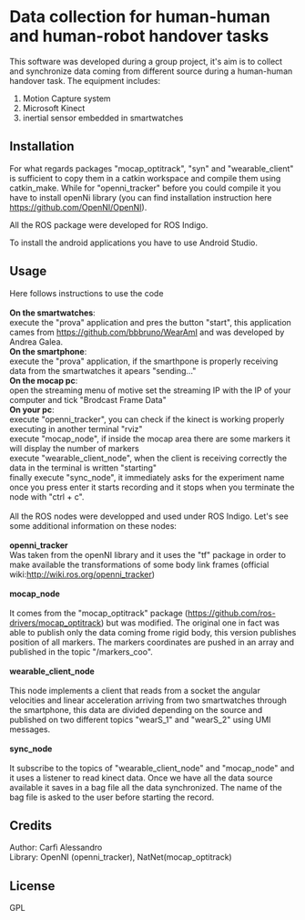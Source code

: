 # Data collection for human-human and human-robot handover tasks

This software was developed during a group project, it's aim is to collect and synchronize data coming from different source during a human-human handover task. The equipment includes:

1. Motion Capture system
2. Microsoft Kinect
3. inertial sensor embedded in smartwatches

## Installation

For what regards packages "mocap_optitrack", "syn" and "wearable_client" is sufficient to copy them in a catkin workspace and compile them using catkin_make. While for "openni_tracker" before you could compile it you have to install openNi library (you can find installation instruction here https://github.com/OpenNI/OpenNI).

All the ROS package were developed for ROS Indigo.

To install the android applications you have to use Android Studio.
## Usage
Here follows instructions to use the code <br><br>
<b>On the smartwatches</b>:<br>
execute the "prova" application and pres the button "start", this application cames from https://github.com/bbbruno/WearAmI and was developed by Andrea Galea.<br>
<b>On the smartphone</b>:<br>
execute the "prova" application, if the smarthpone is properly receiving data from the smartwatches it apears "sending..."<br>
<b>On the mocap pc</b>:<br>
  open the streaming menu of motive set the streaming IP with the IP of your computer and tick "Brodcast Frame Data"<br> 
<b>On your pc</b>:<br>
  execute "openni_tracker", you can check if the kinect is working properly executing in another terminal "rviz"<br>
  execute "mocap_node", if inside the mocap area there are some markers it will display the number of markers<br>
  execute "wearable_client_node", when the client is receiving correctly the data in the terminal is written "starting" <br>
  finally execute "sync_node", it immediately asks for the experiment name once you press enter it starts recording and it stops   when you terminate the node with "ctrl + c".<br><br>
All the ROS nodes were developped and used under ROS Indigo. Let's see some additional information on these nodes:<br><br>
<b>openni_tracker</b><br>
Was taken from the openNI library and it uses the "tf" package in order to make available the transformations of some body link frames (official wiki:http://wiki.ros.org/openni_tracker)<br><br>
<b>mocap_node</b><br><br>
It comes from the "mocap_optitrack" package (https://github.com/ros-drivers/mocap_optitrack) but was modified. The original one in fact was able to publish only the data coming frome rigid body, this version publishes position of all markers. The markers coordinates are pushed in an array and published in the topic "/markers_coo".<br><br>
<b>wearable_client_node</b><br><br>
This node implements a client that reads from a socket the angular velocities and linear acceleration arriving from two smartwatches through the smartphone, this data are divided depending on the source and published on two different topics "wearS_1" and "wearS_2" using UMI messages.<br><br>
<b>sync_node</b><br><br>
It subscribe to the topics of "wearable_client_node" and "mocap_node" and it uses a listener to read kinect data. Once we have all the data source available it saves in a bag file all the data synchronized. The name of the bag file is asked to the user before starting the record.



## Credits

Author: Carfì Alessandro<br>
Library: OpenNI (openni_tracker), NatNet(mocap_optitrack)
## License

GPL



